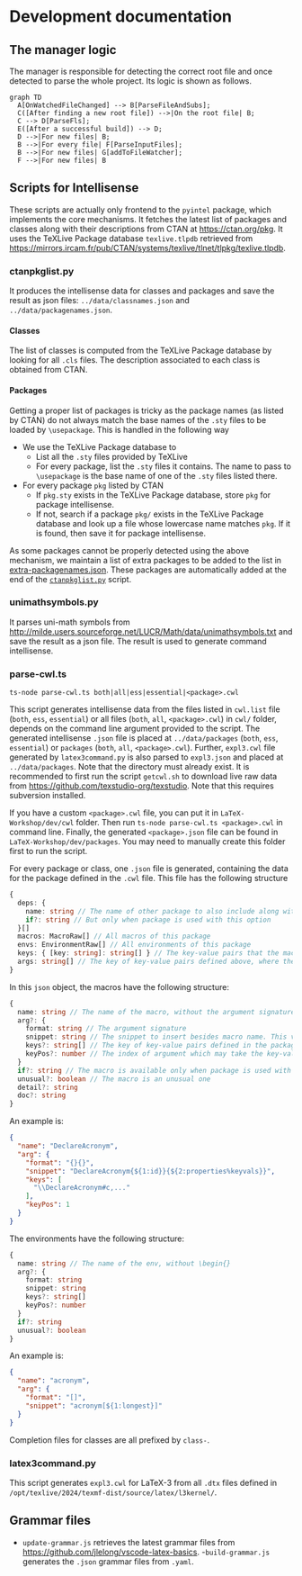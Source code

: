 # Development documentation

## The manager logic

The manager is responsible for detecting the correct root file and once detected to parse the whole project. Its logic is shown as follows.
```mermaid
graph TD
  A[OnWatchedFileChanged] --> B[ParseFileAndSubs];
  C([After finding a new root file]) -->|On the root file| B;
  C --> D[ParseFls];
  E([After a successful build]) --> D;
  D -->|For new files| B;
  B -->|For every file| F[ParseInputFiles];
  B -->|For new files| G[addToFileWatcher];
  F -->|For new files| B
```

## Scripts for Intellisense

These scripts are actually only frontend to the `pyintel` package, which implements the core mechanisms. It fetches the latest list of packages and classes along with their descriptions from CTAN at https://ctan.org/pkg. It uses the TeXLive Package database `texlive.tlpdb` retrieved from https://mirrors.ircam.fr/pub/CTAN/systems/texlive/tlnet/tlpkg/texlive.tlpdb.

### ctanpkglist.py

It produces the intellisense data for classes and packages and save the result as json files: `../data/classnames.json` and `../data/packagenames.json`.

#### Classes

The list of classes is computed from the TeXLive Package database by looking for all `.cls` files. The description associated to each class is obtained from CTAN.

#### Packages

Getting a proper list of packages is tricky as the package names (as listed by CTAN) do not always match the base names of the `.sty` files to be loaded by `\usepackage`. This is handled in the following way

- We use the TeXLive Package database to
  - List all the `.sty` files provided by TeXLive
  - For every package, list the `.sty` files it contains. The name to pass to `\usepackage` is the base name of one of the `.sty` files listed there.
- For every package `pkg` listed by CTAN
  - If `pkg.sty` exists in the TeXLive Package database, store `pkg` for package intellisense.
  - If not, search if a package `pkg/` exists in the TeXLive Package database and look up a file whose lowercase name matches `pkg`. If it is found, then save it for package intellisense.

As some packages cannot be properly detected using the above mechanism, we maintain a list of extra packages to be added to the list in [extra-packagenames.json](extra-packagenames.json). These packages are automatically added at the end of the [`ctanpkglist.py`](ctanpkglist.py) script.

### unimathsymbols.py

It parses uni-math symbols from http://milde.users.sourceforge.net/LUCR/Math/data/unimathsymbols.txt and save the result as a json file. The result is used to generate command intellisense.

### parse-cwl.ts
```
ts-node parse-cwl.ts both|all|ess|essential|<package>.cwl
```

This script generates intellisense data from the files listed in `cwl.list` file (`both`, `ess`, `essential`) or all files (`both`, `all`, `<package>.cwl`) in `cwl/` folder, depends on the command line argument provided to the script. The generated intellisense `.json` file is placed at `../data/packages` (`both`, `ess`, `essential`) or `packages` (`both`, `all`, `<package>.cwl`).
Further, `expl3.cwl` file generated by `latex3command.py` is also parsed to `expl3.json` and placed at `../data/packages`.
Note that the directory must already exist. It is recommended to first run the script `getcwl.sh` to download live raw data from https://github.com/texstudio-org/texstudio. Note that this requires subversion installed.

If you have a custom `<package>.cwl` file, you can put it in `LaTeX-Workshop/dev/cwl` folder. Then run `ts-node parse-cwl.ts <package>.cwl` in command line. Finally, the generated `<package>.json` file can be found in `LaTeX-Workshop/dev/packages`. You may need to manually create this folder first to run the script.

For every package or class, one `.json` file is generated, containing the data for the package defined in the `.cwl` file. This file has the following structure
```typescript
{
  deps: {
    name: string // The name of other package to also include along with this one
    if?: string // But only when package is used with this option
  }[]
  macros: MacroRaw[] // All macros of this package
  envs: EnvironmentRaw[] // All environments of this package
  keys: { [key: string]: string[] } // The key-value pairs that the macros/environments or this package can use
  args: string[] // The key of key-value pairs defined above, where the pairs can be used as package options
}
```

In this `json` object, the macros have the following structure:
```typescript
{
  name: string // The name of the macro, without the argument signature e.g., {}
  arg?: {
    format: string // The argument signature
    snippet: string // The snippet to insert besides macro name. This variable does not include name
    keys?: string[] // The key of key-value pairs defined in the package, where the pairs can be used as possible macro argument values
    keyPos?: number // The index of argument which may take the key-value pair. Start from zero, count from left to right, regardless of argument types e.g., {}, [], () or ||.
  }
  if?: string // The macro is available only when package is used with this option
  unusual?: boolean // The macro is an unusual one
  detail?: string
  doc?: string
}
```
An example is:
```json
{
  "name": "DeclareAcronym",
  "arg": {
    "format": "{}{}",
    "snippet": "DeclareAcronym{${1:id}}{${2:properties%keyvals}}",
    "keys": [
      "\\DeclareAcronym#c,..."
    ],
    "keyPos": 1
  }
}
```

The environments have the following structure:
```typescript
{
  name: string // The name of the env, without \begin{}
  arg?: {
    format: string
    snippet: string
    keys?: string[]
    keyPos?: number
  }
  if?: string
  unusual?: boolean
}
```
An example is:
```json
{
  "name": "acronym",
  "arg": {
    "format": "[]",
    "snippet": "acronym[${1:longest}]"
  }
}
```

Completion files for classes are all prefixed by `class-`.

### latex3command.py

This script generates `expl3.cwl` for LaTeX-3 from all `.dtx` files defined in `/opt/texlive/2024/texmf-dist/source/latex/l3kernel/`.

## Grammar files

- `update-grammar.js` retrieves the latest grammar files from https://github.com/jlelong/vscode-latex-basics.
-`build-grammar.js` generates the `.json` grammar files from `.yaml`.
